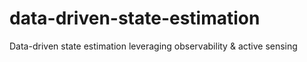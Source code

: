 # data-driven-state-estimation

Data-driven state estimation leveraging observability & active sensing